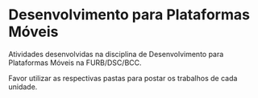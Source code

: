 # Desenvolvimento para Plataformas Móveis

Atividades desenvolvidas na disciplina de Desenvolvimento para Plataformas Móveis na FURB/DSC/BCC.

Favor utilizar as respectivas pastas para postar os trabalhos de cada unidade.  
 
 

